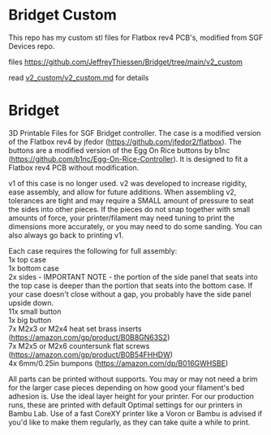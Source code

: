# Bridget Custom
This repo has my custom stl files for Flatbox rev4 PCB's, modified from SGF Devices repo.

files https://github.com/JeffreyThiessen/Bridget/tree/main/v2_custom

read [v2_custom/v2_custom.md](https://github.com/JeffreyThiessen/Bridget/blob/main/v2_custom/v2_custom.md) for details

# Bridget
3D Printable Files for SGF Bridget controller. The case is a modified version of the Flatbox rev4 by jfedor (https://github.com/jfedor2/flatbox). The buttons are a modified version of the Egg On Rice buttons by b1nc (https://github.com/b1nc/Egg-On-Rice-Controller). It is designed to fit a Flatbox rev4 PCB without modification.  
  
v1 of this case is no longer used. v2 was developed to increase rigidity, ease assembly, and allow for future additions. When assembling v2, tolerances are tight and may require a SMALL amount of pressure to seat the sides into other pieces. If the pieces do not snap together with small amounts of force, your printer/filament may need tuning to print the dimensions more accurately, or you may need to do some sanding. You can also always go back to printing v1.  
  
Each case requires the following for full assembly:  
1x top case  
1x bottom case  
2x sides - IMPORTANT NOTE - the portion of the side panel that seats into the top case is deeper than the portion that seats into the bottom case. If your case doesn't close without a gap, you probably have the side panel upside down.  
11x small button  
1x big button  
7x M2x3 or M2x4 heat set brass inserts (https://amazon.com/gp/product/B0B8GN63S2)  
7x M2x5 or M2x6 countersunk flat screws (https://amazon.com/gp/product/B0B54FHHDW)  
4x 6mm/0.25in bumpons (https://amazon.com/dp/B016GWHSBE)  
  
All parts can be printed without supports. You may or may not need a brim for the larger case pieces depending on how good your filament's bed adhesion is. Use the ideal layer height for your printer. For our production runs, these are printed with default Optimal settings for our printers in Bambu Lab. Use of a fast CoreXY printer like a Voron or Bambu is advised if you'd like to make them regularly, as they can take quite a while to print.
